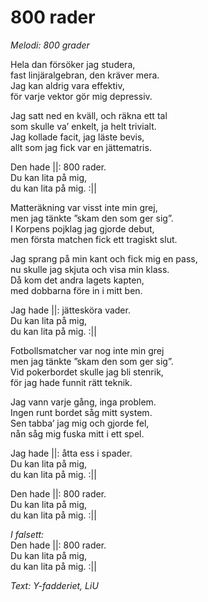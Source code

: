 # 800 rader

_Melodi: 800 grader_

Hela dan försöker jag studera,  
fast linjäralgebran, den kräver mera.  
Jag kan aldrig vara effektiv,  
för varje vektor gör mig depressiv.

Jag satt ned en kväll, och räkna ett tal  
som skulle va’ enkelt, ja helt trivialt.  
Jag kollade facit, jag läste bevis,  
allt som jag fick var en jättematris.

Den hade ||: 800 rader.  
Du kan lita på mig,  
du kan lita på mig. :||

Matteräkning var visst inte min grej,  
men jag tänkte ”skam den som ger sig”.  
I Korpens pojklag jag gjorde debut,  
men första matchen fick ett tragiskt slut.

Jag sprang på min kant och fick mig en pass,  
nu skulle jag skjuta och visa min klass.  
Då kom det andra lagets kapten,  
med dobbarna före in i mitt ben.

Jag hade ||: jättesköra vader.  
Du kan lita på mig,  
du kan lita på mig. :||

Fotbollsmatcher var nog inte min grej  
men jag tänkte ”skam den som ger sig”.  
Vid pokerbordet skulle jag bli stenrik,  
för jag hade funnit rätt teknik.

Jag vann varje gång, inga problem.  
Ingen runt bordet såg mitt system.  
Sen tabba’ jag mig och gjorde fel,  
nån såg mig fuska mitt i ett spel.

Jag hade ||: åtta ess i spader.  
Du kan lita på mig,  
du kan lita på mig. :||

Den hade ||: 800 rader.  
Du kan lita på mig,  
du kan lita på mig. :||

_I falsett:_  
Den hade ||: 800 rader.  
Du kan lita på mig,  
du kan lita på mig. :||

_Text: Y-fadderiet, LiU_
